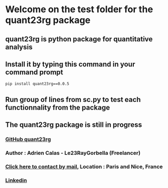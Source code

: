 # Welcome on the test folder for the quant23rg package

## quant23rg is python package for quantitative analysis

## Install it by typing this command in your command prompt 

```
pip install quant23rg==0.0.5
```

## Run group of lines from sc.py to test each functionnality from the package

## The quant23rg package is still in progress

### [GitHub quant23rg](https://github.com/leRayGorbella/quant23rg/tree/main)

### Author : Adrien Calas - Le23RayGorbella (Freelancer)

### [Click here to contact by mail](mailto:le23rg@icloud.com?subject=[From%20quant23rg%20package]), Location : Paris and Nice, France

### [Linkedin](https://www.linkedin.com/in/adrien-calas-881132151/)
